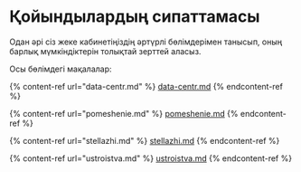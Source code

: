 # Қойындылардың сипаттамасы

Одан әрі сіз жеке кабинетіңіздің әртүрлі бөлімдерімен танысып, оның барлық мүмкіндіктерін толықтай зерттей аласыз.

Осы бөлімдегі мақалалар:

{% content-ref url="data-centr.md" %}
[data-centr.md](data-centr.md)
{% endcontent-ref %}

{% content-ref url="pomeshenie.md" %}
[pomeshenie.md](pomeshenie.md)
{% endcontent-ref %}

{% content-ref url="stellazhi.md" %}
[stellazhi.md](stellazhi.md)
{% endcontent-ref %}

{% content-ref url="ustroistva.md" %}
[ustroistva.md](ustroistva.md)
{% endcontent-ref %}
